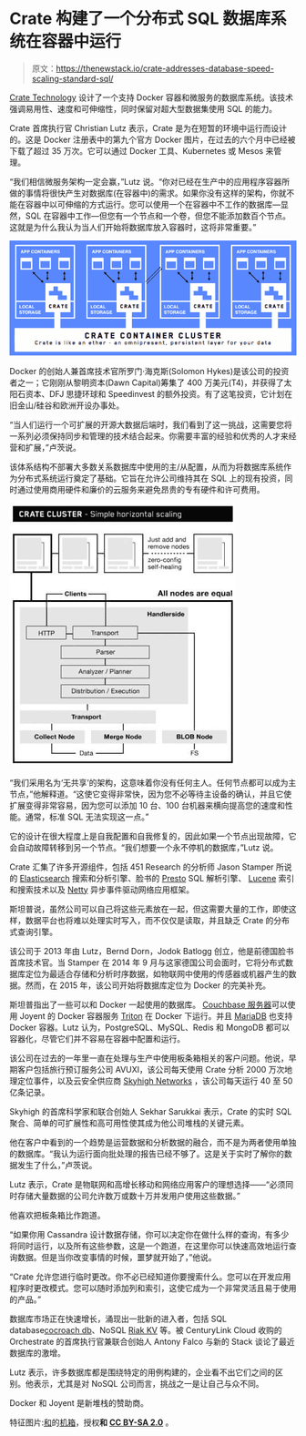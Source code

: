 # Crate 构建了一个分布式 SQL 数据库系统在容器中运行

> 原文：<https://thenewstack.io/crate-addresses-database-speed-scaling-standard-sql/>

[Crate Technology](https://crate.io/) 设计了一个支持 Docker 容器和微服务的数据库系统。该技术强调易用性、速度和可伸缩性，同时保留对超大型数据集使用 SQL 的能力。

Crate 首席执行官 Christian Lutz 表示，Crate 是为在短暂的环境中运行而设计的。这是 Docker 注册表中的第九个官方 Docker 图片，在过去的六个月中已经被下载了超过 35 万次。它可以通过 Docker 工具、Kubernetes 或 Mesos 来管理。

“我们相信微服务架构一定会赢，”Lutz 说。“你对已经在生产中的应用程序容器所做的事情将很快产生对数据库(在容器中)的需求。如果你没有这样的架构，你就不能在容器中以可伸缩的方式运行。您可以使用一个在容器中不工作的数据库—显然，SQL 在容器中工作—但您有一个节点和一个卷，但您不能添加数百个节点。这就是为什么我认为当人们开始将数据库放入容器时，这将非常重要。”

![Crate-01](img/fa4cff39822a92213c48e6d1bff77af9.png)

Docker 的创始人兼首席技术官所罗门·海克斯(Solomon Hykes)是该公司的投资者之一；它刚刚从黎明资本(Dawn Capital)筹集了 400 万美元(T4)，并获得了太阳石资本、DFJ 思捷环球和 Speedinvest 的额外投资。有了这笔投资，它计划在旧金山/硅谷和欧洲开设办事处。

“当人们运行一个可扩展的开源大数据后端时，我们看到了这一挑战，这需要您将一系列必须保持同步和管理的技术结合起来。你需要丰富的经验和优秀的人才来经营和扩展，”卢茨说。

该体系结构不部署大多数关系数据库中使用的主/从配置，从而为将数据库系统作为分布式系统运行奠定了基础。它旨在允许公司维持其在 SQL 上的现有投资，同时通过使用商用硬件和廉价的云服务来避免昂贵的专有硬件和许可费用。

![Crate-02](img/11fdf8028e09ae81d64554d3dd0157d0.png)

“我们采用名为‘无共享’的架构，这意味着你没有任何主人。任何节点都可以成为主节点，”他解释道。“这使它变得非常快，因为您不必等待主设备的确认，并且它使扩展变得非常容易，因为您可以添加 10 台、100 台机器来横向提高您的速度和性能。通常，标准 SQL 无法实现这一点。”

它的设计在很大程度上是自我配置和自我修复的，因此如果一个节点出现故障，它会自动故障转移到另一个节点。“我们想要一个永不停机的数据库，”Lutz 说。

Crate 汇集了许多开源组件，包括 451 Research 的分析师 Jason Stamper 所说的 [Elasticsearch](https://www.elastic.co/) 搜索和分析引擎、脸书的 [Presto](https://prestodb.io/) SQL 解析引擎、 [Lucene](https://lucene.apache.org/) 索引和搜索技术以及 [Netty](http://netty.io/) 异步事件驱动网络应用框架。

斯坦普说，虽然公司可以自己将这些元素放在一起，但这需要大量的工作，即使这样，数据平台也将难以处理实时写入，而不仅仅是读取，并且缺乏 Crate 的分布式查询引擎。

该公司于 2013 年由 Lutz，Bernd Dorn，Jodok Batlogg 创立，他是前德国脸书首席技术官。当 Stamper 在 2014 年 9 月与这家德国公司会面时，它将分布式数据库定位为最适合存储和分析时序数据，如物联网中使用的传感器或机器产生的数据。然而，在 2015 年，该公司开始将数据库定位为 Docker 的完美补充。

斯坦普指出了一些可以和 Docker 一起使用的数据库。 [Couchbase 服务器](http://blog.couchbase.com/2015/june/running-couchbase-server-under-docker-on-joyent)可以使用 Joyent 的 Docker 容器服务 [Triton](http://blog.couchbase.com/2015/june/running-couchbase-server-under-docker-on-joyent) 在 Docker 下运行。并且 [MariaDB](https://mariadb.com/) 也支持 Docker 容器。Lutz 认为，PostgreSQL、MySQL、Redis 和 MongoDB 都可以容器化，尽管它们并不容易在容器中配置和运行。

该公司在过去的一年里一直在处理与生产中使用板条箱相关的客户问题。他说，早期客户包括旅行预订服务公司 AVUXI，该公司每天使用 Crate 分析 2000 万次地理定位事件，以及云安全供应商 [Skyhigh Networks](https://www.skyhighnetworks.com/) ，该公司每天运行 40 至 50 亿条记录。

Skyhigh 的首席科学家和联合创始人 Sekhar Sarukkai 表示，Crate 的实时 SQL 聚合、简单的可扩展性和高可用性使其成为他公司堆栈的关键元素。

他在客户中看到的一个趋势是运营数据和分析数据的融合，而不是为两者使用单独的数据库。“我认为运行面向批处理的报告已经不够了。这是关于实时了解你的数据发生了什么，”卢茨说。

Lutz 表示，Crate 是物联网和高增长移动和网络应用客户的理想选择——“必须同时存储大量数据的公司允许数万或数十万并发用户使用这些数据。”

他喜欢把板条箱比作跑道。

“如果你用 Cassandra 设计数据存储，你可以决定你在做什么样的查询，有多少将同时运行，以及所有这些参数，这是一个跑道，在这里你可以快速高效地运行查询数据。但是当你改变事情的时候，噩梦就开始了，”他说。

“Crate 允许您进行临时更改。你不必已经知道你要搜索什么。您可以在开发应用程序时更改模式。您可以随时添加列和索引，这使它成为一个非常灵活且易于使用的产品。”

数据库市场正在快速增长，涌现出一批新的进入者，包括 SQL database[cocroach db](https://thenewstack.io/cockroachdb-unkillable-distributed-sql-database/)、NoSQL [Riak KV](https://thenewstack.io/riaks-nosql-database-and-its-new-fit-with-apache-mesos/) 等。被 CenturyLink Cloud 收购的 Orchestrate 的首席执行官兼联合创始人 Antony Falco 与新的 Stack 谈论了最近数据库的激增。

Lutz 表示，许多数据库都是围绕特定的用例构建的，企业看不出它们之间的区别。他表示，尤其是对 NoSQL 公司而言，挑战之一是让自己与众不同。

Docker 和 Joyent 是新堆栈的赞助商。

特征图片:[和](https://www.flickr.com/photos/70554893@N00/)的[机箱](https://www.flickr.com/photos/70554893@N00/6064339667/in/photolist-aeTjUt-9ErJpq-ncdEkn-9oT9WN-5U5R5D-gMeQ5-e22Aqk-8CvXLm-e21PmM-63xASH-7NYu62-nRXCPy-7eS6Ab-fzKVQ7-ofxSWD-kghfoP-8i3rbp-6L7VgV-fqwLQK-9kUyDA-c5F1yQ-6V3bRG-68CeE6-nJwZ8-cpAh6d-4kSvsc-7GmUHh-6WHF6Z-7eNcTk-68CgfH-68gGoZ-ptqqsp-fg9kpA-brGmEQ-7mBMds-pcdkKW-bVysvY-fA2L4h-cU924j-C9hsh-eG3Qh3-qiWBy5-75GvCe-66zaEm-baW75n-5bPXGg-c1UcQ7-cudFCy-4J2hXb-4J2i7C)，授权**和 [CC BY-SA 2.0](https://creativecommons.org/licenses/by/2.0/)** 。

<svg xmlns:xlink="http://www.w3.org/1999/xlink" viewBox="0 0 68 31" version="1.1"><title>Group</title> <desc>Created with Sketch.</desc></svg>